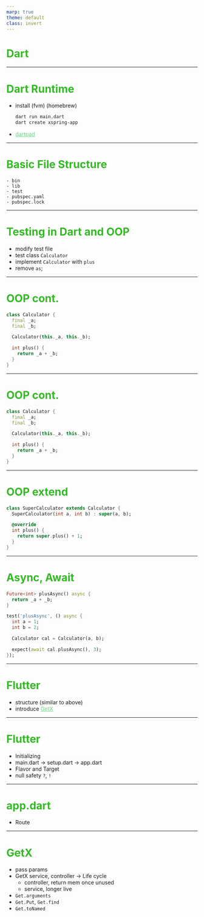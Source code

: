 ```yaml
---
marp: true
theme: default
class: invert
---
```


<style>
  :root {
    --color-1: #34ba25;
    --color-2: #6bd385;
    --color-3: #c8fad4;
  }

  h1, b, strong {
    color: var(--color-1) !important;
  }

  a, p {
    color: var(--color-2) !important;
  }

  p {
    color: var(--color-3) !important;
  }

  footer {
    font-size: 20px;
    text-align: right;
  }
</style>

# **Dart**

---
# Dart Runtime

- install (fvm) (homebrew)
  ```sh
  dart run main.dart
  dart create xspring-app
  ```
- [dartpad](https://dartpad.dev/)


---
# Basic File Structure

```
- bin
- lib
- test
- pubspec.yaml
- pubspec.lock
```

---

# Testing in Dart and OOP

- modify test file
- test class `Calculator`
- implement `Calculator` with `plus`
- remove `as`;

---

# OOP cont.

```dart
class Calculator {
  final _a;
  final _b;

  Calculator(this._a, this._b);

  int plus() {
    return _a + _b;
  }
}

```

---
# OOP cont.

```dart
class Calculator {
  final _a;
  final _b;

  Calculator(this._a, this._b);

  int plus() {
    return _a + _b;
  }
}

```

---

# OOP extend

```dart
class SuperCalculator extends Calculator {
  SuperCalculator(int a, int b) : super(a, b);

  @override
  int plus() {
    return super.plus() + 1;
  }
}

```

---

# Async, Await

```dart
Future<int> plusAsync() async {
  return _a + _b;
}

test('plusAsync', () async {
  int a = 1;
  int b = 2;

  Calculator cal = Calculator(a, b);

  expect(await cal.plusAsync(), 3);
});
```

---

# Flutter

- structure (similar to above)
- introduce [GetX](https://pub.dev/packages/get#getxservice)

---

# Flutter

- Initializing
- main.dart -> setup.dart -> app.dart
- Flavor and Target
- null safety `?`, `!`


---

# app.dart

- Route

---

# GetX

- pass params
- GetX service, controller -> Life cycle
  - controller, return mem once unused
  - service, longer live
- `Get.arguments`
- `Get.Put`, `Get.find`
- `Get.toNamed`
